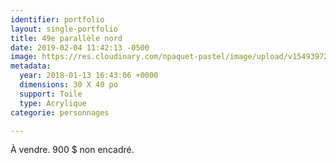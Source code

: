 ```yaml
---
identifier: portfolio
layout: single-portfolio
title: 49e parallèle nord
date: 2019-02-04 11:42:13 -0500
image: https://res.cloudinary.com/npaquet-pastel/image/upload/v1549397272/DSC09554%20%282%29.jpg
metadata:
  year: 2018-01-13 16:43:06 +0000
  dimensions: 30 X 40 po
  support: Toile
  type: Acrylique
categorie: personnages

---
```

À vendre. 900 $ non encadré.